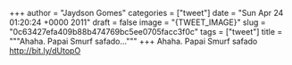 
+++
author = "Jaydson Gomes"
categories = ["tweet"]
date = "Sun Apr 24 01:20:24 +0000 2011"
draft = false
image = "{TWEET_IMAGE}"
slug = "0c63427efa409b88b474769bc5ee0705facc3f0c"
tags = ["tweet"]
title = """Ahaha. Papai Smurf safado..."""
+++
Ahaha. Papai Smurf safado http://bit.ly/dUtopO
